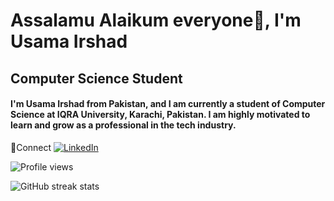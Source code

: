 # Assalamu Alaikum everyone👋, I'm Usama Irshad
## Computer Science Student

#### I'm Usama Irshad from Pakistan, and I am currently a student of Computer Science at IQRA University, Karachi, Pakistan. I am highly motivated to learn and grow as a professional in the tech industry.

🤝Connect
[![LinkedIn](https://img.shields.io/badge/LinkedIn-0077B5?style=for-the-badge&logo=linkedin&logoColor=white)](https://www.linkedin.com/in/usamairshad/)

![Profile views](https://gpvc.arturio.dev/musamairshad) 

![GitHub streak stats](https://streak-stats.demolab.com/?user=musamairshad)
